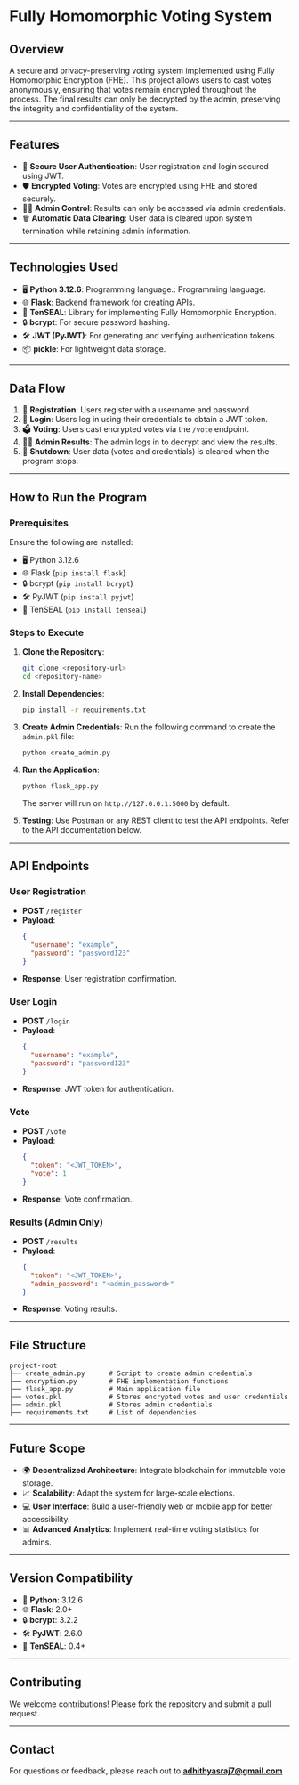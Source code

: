 # Fully Homomorphic Voting System

## Overview
A secure and privacy-preserving voting system implemented using Fully Homomorphic Encryption (FHE). This project allows users to cast votes anonymously, ensuring that votes remain encrypted throughout the process. The final results can only be decrypted by the admin, preserving the integrity and confidentiality of the system.

---

## Features
- 🔐 **Secure User Authentication**: User registration and login secured using JWT.
- 🛡️ **Encrypted Voting**: Votes are encrypted using FHE and stored securely.
- 🧑‍💼 **Admin Control**: Results can only be accessed via admin credentials.
- 🗑️ **Automatic Data Clearing**: User data is cleared upon system termination while retaining admin information.

---

## Technologies Used
- 🖥️ **Python 3.12.6**: Programming language.: Programming language.
- 🌐 **Flask**: Backend framework for creating APIs.
- 🧬 **TenSEAL**: Library for implementing Fully Homomorphic Encryption.
- 🔒 **bcrypt**: For secure password hashing.
- 🛠️ **JWT (PyJWT)**: For generating and verifying authentication tokens.
- 📦 **pickle**: For lightweight data storage.

---

## Data Flow
1. 📝 **Registration**: Users register with a username and password.
2. 🔑 **Login**: Users log in using their credentials to obtain a JWT token.
3. 🗳️ **Voting**: Users cast encrypted votes via the `/vote` endpoint.
4. 🧑‍💼 **Admin Results**: The admin logs in to decrypt and view the results.
5. 💾 **Shutdown**: User data (votes and credentials) is cleared when the program stops.

---

## How to Run the Program

### Prerequisites
Ensure the following are installed:
- 🖥️ Python 3.12.6
- 🌐 Flask (`pip install flask`)
- 🔒 bcrypt (`pip install bcrypt`)
- 🛠️ PyJWT (`pip install pyjwt`)
- 🧬 TenSEAL (`pip install tenseal`)

### Steps to Execute
1. **Clone the Repository**:
   ```bash
   git clone <repository-url>
   cd <repository-name>
   ```

2. **Install Dependencies**:
   ```bash
   pip install -r requirements.txt
   ```

3. **Create Admin Credentials**:
   Run the following command to create the `admin.pkl` file:
   ```bash
   python create_admin.py
   ```

4. **Run the Application**:
   ```bash
   python flask_app.py
   ```
   The server will run on `http://127.0.0.1:5000` by default.

5. **Testing**:
   Use Postman or any REST client to test the API endpoints. Refer to the API documentation below.

---

## API Endpoints

### **User Registration**
- **POST** `/register`
- **Payload**:
  ```json
  {
    "username": "example",
    "password": "password123"
  }
  ```
- **Response**: User registration confirmation.

### **User Login**
- **POST** `/login`
- **Payload**:
  ```json
  {
    "username": "example",
    "password": "password123"
  }
  ```
- **Response**: JWT token for authentication.

### **Vote**
- **POST** `/vote`
- **Payload**:
  ```json
  {
    "token": "<JWT_TOKEN>",
    "vote": 1
  }
  ```
- **Response**: Vote confirmation.

### **Results** (Admin Only)
- **POST** `/results`
- **Payload**:
  ```json
  {
    "token": "<JWT_TOKEN>",
    "admin_password": "<admin_password>"
  }
  ```
- **Response**: Voting results.

---

## File Structure
```
project-root
├── create_admin.py      # Script to create admin credentials
├── encryption.py        # FHE implementation functions
├── flask_app.py         # Main application file
├── votes.pkl            # Stores encrypted votes and user credentials
├── admin.pkl            # Stores admin credentials
├── requirements.txt     # List of dependencies
```

---

## Future Scope
- 🌍 **Decentralized Architecture**: Integrate blockchain for immutable vote storage.
- 📈 **Scalability**: Adapt the system for large-scale elections.
- 💻 **User Interface**: Build a user-friendly web or mobile app for better accessibility.
- 📊 **Advanced Analytics**: Implement real-time voting statistics for admins.

---

## Version Compatibility
- 🐍 **Python**: 3.12.6
- 🌐 **Flask**: 2.0+
- 🔒 **bcrypt**: 3.2.2
- 🛠️ **PyJWT**: 2.6.0
- 🧬 **TenSEAL**: 0.4+

---

## Contributing
We welcome contributions! Please fork the repository and submit a pull request.

---

## Contact
For questions or feedback, please reach out to **adhithyasraj7@gmail.com**

